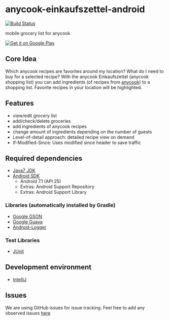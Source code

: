 anycook-einkaufszettel-android
===========
[![Build Status](https://jenkins.gesundkrank.de/job/anycook/job/anycook-einkaufszettel-android/job/master/badge/icon)](https://jenkins.gesundkrank.de/job/anycook/job/anycook-einkaufszettel-android/job/master/)

mobile grocery list for anycook

[![Get it on Google Play](http://developer.android.com/images/brand/en_generic_rgb_wo_45.png)](https://play.google.com/store/apps/details?id=de.anycook.einkaufszettel)

## Core Idea

Which anycook recipes are favorites around my location?
What do I need to buy for a selected recipe?
With the anycook Einkaufszettel (anycook shopping list) you can add ingredients (of recipes from [anycook](anycook.de)) to a shopping list. Favorite recipes in your location will be highlighted.

## Features

- view/edit grocery list
- add/check/delete groceries
- add ingredients of anycook recipes
- change amount of ingredients depending on the number of guests
- Level-of-detail approach: detailed recipe view on demand
- If-Modified-Since: Uses modified since header to save traffic

## Required dependencies
- [Java7 JDK](http://www.oracle.com/technetwork/java/javase/downloads/jdk7-downloads-1880260.html)
- [Android SDK](https://developer.android.com/sdk/index.html)
  - Android 7.1 (API 25)
  - Extras: Android Support Repository
  - Extras: Android Support Library

### Libraries (automatically installed by Gradle) 
- [Google GSON](https://github.com/google/gson)
- [Google Guava](https://github.com/google/guava)
- [Android-Logger](http://noveogroup.github.io/android-logger/)

### Test Libraries
- [JUnit](http://junit.org)

## Development environment
- [IntelliJ](https://www.jetbrains.com/idea/)

## Issues
We are using GitHub issues for issue tracking. Feel free to add any observed issues [here](https://github.com/anycook/anycook-einkaufszettel-android/issues)
